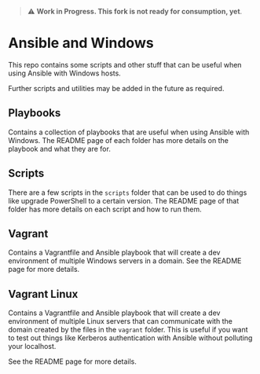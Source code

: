 > ⚠️ **Work in Progress. This fork is not ready for consumption, yet**.

# Ansible and Windows
This repo contains some scripts and other stuff that can be useful when using
Ansible with Windows hosts.

Further scripts and utilities may be added in the future as required.

## Playbooks

Contains a collection of playbooks that are useful when using Ansible with
Windows. The README page of each folder has more details on the playbook and
what they are for.

## Scripts
There are a few scripts in the `scripts` folder that can be used to do things
like upgrade PowerShell to a certain version. The README page of that folder
has more details on each script and how to run them.

## Vagrant

Contains a Vagrantfile and Ansible playbook that will create a dev environment
of multiple Windows servers in a domain. See the README page for more details.

## Vagrant Linux

Contains a Vagrantfile and Ansible playbook that will create a dev environment
of multiple Linux servers that can communicate with the domain created by the
files in the `vagrant` folder. This is useful if you want to test out things
like Kerberos authentication with Ansible without polluting your localhost.

See the README page for more details.
